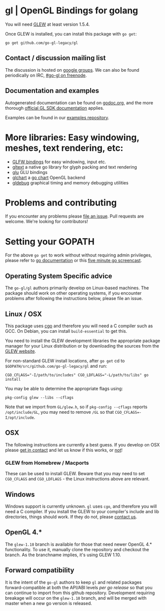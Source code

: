 gl | OpenGL Bindings for golang
===============================

You will need [GLEW](http://glew.sourceforge.net/) at least version 1.5.4.

Once GLEW is installed, you can install this package with `go get`:

    go get github.com/go-gl-legacy/gl

Contact / discussion mailing list
---------------------------------

The discussion is hosted on [google groups](https://groups.google.com/forum/#!forum/go-gl).
We can also be found periodically on IRC, [#go-gl on freenode](http://webchat.freenode.net/?randomnick=1&channels=go-gl&prompt=1).

Documentation and examples
--------------------------

Autogenerated documentation can be found on
[godoc.org](http://godoc.org/github.com/go-gl-legacy/gl), and the more thorough
[official GL SDK documentation](http://www.opengl.org/sdk/docs/man/xhtml/) applies.

Examples can be found in our [examples repository](https://github.com/go-gl/examples).

# More libraries: Easy windowing, meshes, text rendering, etc:

* [GLFW bindings](https://github.com/go-gl/glfw) for easy windowing, input etc.
* [gltext](https://github.com/go-gl/gltext) a native go library for glyph packing and text rendering
* [glu](https://github.com/go-gl/glu) GLU bindings
* [glchart](https://github.com/go-gl/glchart) a [go chart](https://github.com/vdobler/chart) OpenGL backend
* [gldebug](https://github.com/go-gl/gldebug) graphical timing and memory debugging utilities

# Problems and contributing

If you encounter any problems please [file an issue](https://github.com/go-gl-legacy/gl/issues/new).
Pull requests are welcome. We're looking for contributors!

# Setting your GOPATH

For the above `go get` to work without without requiring admin privileges,
please refer to [go documentation](http://golang.org/doc/code.html) or this
[five minute go screencast](http://www.youtube.com/watch?v=XCsL89YtqCs).

Operating System Specific advice
--------------------------------

The `go-gl/gl` authors primarily develop on Linux-based machines. The package
should work on other operating systems, if you encounter problems after following
the instructions below, please file an issue.

## Linux / OSX

This package uses [cgo](http://golang.org/cmd/cgo/) and therefore you will need
a C compiler such as GCC. On Debian, you can install `build-essential` to get this.

You need to install the GLEW development libraries the appropriate package manager
for your Linux distribution or by downloading the sources from the
[GLEW website](http://glew.sourceforge.net/).

For non-standard GLEW install locations, after `go get` cd to
`$GOPATH/src/github.com/go-gl-legacy/gl` and run:

    CGO_CFLAGS="-I/path/to/includes" CGO_LDFLAGS="-L/path/to/libs" go install

You may be able to determine the appropriate flags using:

    pkg-config glew --libs --cflags

Note that we import from `GL/glew.h`, so if `pkg-config --cflags` reports
`/opt/include/GL`, you may need to remove `/GL` so that `CGO_CFLAGS=-I/opt/include`.

## OSX

The following instructions are currently a best guess. If you develop on OSX
please [get in contact](http://go-gl.github.com) and let us know if this works,
or [not](https://github.com/go-gl-legacy/gl/issues/new)!

### GLEW from Homebrew / Macports

These can be used to install GLEW. Beware that you may need to set `CGO_CFLAGS`
and `CGO_LDFLAGS` - the Linux instructions above are relevant.

## Windows

Windows support is currently unknown. `gl` uses `cgo`, and therefore you will
need a C compiler. If you install the GLEW to your compiler's include and lib
directories, things should work. If they do not, please
[contact us](http://go-gl.github.com).

OpenGL 4.*
----------

The `glew-1.10` branch is available for those that need newer OpenGL 4.* functionality.
To use it, manually clone the repository and checkout the branch.
As the branchname implies, it's using GLEW 1.10.

Forward compatibility
---------------------

It is the intent of the `go-gl` authors to keep `gl` and related packages
forward-compatible at both the API/ABI levels _per go release_ so that you can
continue to import from this github repository. Development requiring breakage
will occur on the `glew-1.10` branch, and will be merged with master when a new go
version is released.

